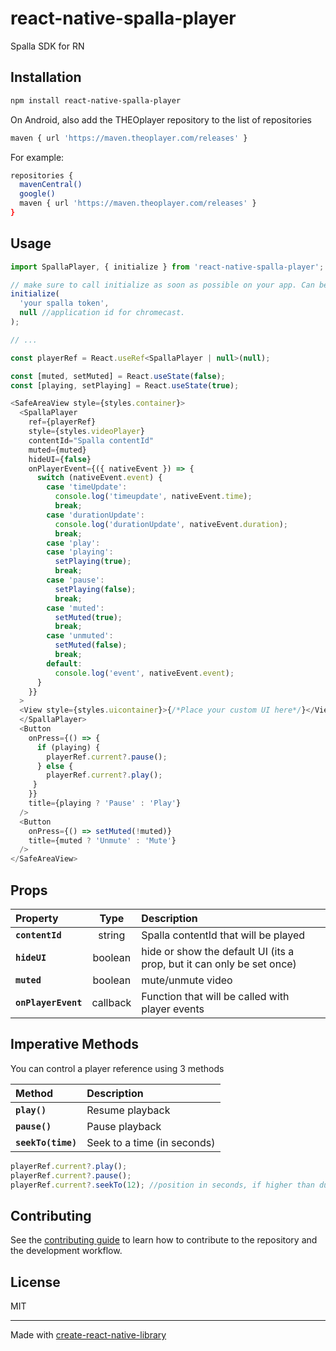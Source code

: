 # react-native-spalla-player

Spalla SDK for RN

## Installation

```sh
npm install react-native-spalla-player
```

On Android, also add the THEOplayer repository to the list of repositories

```sh
maven { url 'https://maven.theoplayer.com/releases' } 
```

For example:
```sh
repositories {
  mavenCentral()
  google()
  maven { url 'https://maven.theoplayer.com/releases' } 
}
```

## Usage

```js
import SpallaPlayer, { initialize } from 'react-native-spalla-player';

// make sure to call initialize as soon as possible on your app. Can be on top of index.js or App.js
initialize(
  'your spalla token',
  null //application id for chromecast. 
);

// ...

const playerRef = React.useRef<SpallaPlayer | null>(null);

const [muted, setMuted] = React.useState(false);
const [playing, setPlaying] = React.useState(true);

<SafeAreaView style={styles.container}>
  <SpallaPlayer
    ref={playerRef}
    style={styles.videoPlayer}
    contentId="Spalla contentId"
    muted={muted}
    hideUI={false}
    onPlayerEvent={({ nativeEvent }) => {
      switch (nativeEvent.event) {
        case 'timeUpdate':
          console.log('timeupdate', nativeEvent.time);
          break;
        case 'durationUpdate':
          console.log('durationUpdate', nativeEvent.duration);
          break;
        case 'play':
        case 'playing':
          setPlaying(true);
          break;
        case 'pause':
          setPlaying(false);
          break;
        case 'muted':
          setMuted(true);
          break;
        case 'unmuted':
          setMuted(false);
          break;
        default:
          console.log('event', nativeEvent.event);
      }
    }}
  >
  <View style={styles.uicontainer}>{/*Place your custom UI here*/}</View>
  </SpallaPlayer> 
  <Button
    onPress={() => {
      if (playing) {
        playerRef.current?.pause();
      } else {
        playerRef.current?.play();
     }
    }}
    title={playing ? 'Pause' : 'Play'}
  />
  <Button
    onPress={() => setMuted(!muted)}
    title={muted ? 'Unmute' : 'Mute'}
  />
</SafeAreaView>
```

## Props

|    Property        | Type     | Description  |
| :----------------- | :------: | :----------- |
| **`contentId`**    | string   | Spalla contentId that will be played
| **`hideUI`**       | boolean  | hide or show the default UI (its a prop, but it can only be set once)
| **`muted`**        | boolean  | mute/unmute video
| **`onPlayerEvent`**| callback | Function that will be called with player events

## Imperative Methods

You can control a player reference using 3 methods

|    Method          | Description  |
| :----------------- | :----------- |
| **`play()`**       | Resume playback
| **`pause()`**      | Pause playback
| **`seekTo(time)`** | Seek to a time (in seconds)

```js
playerRef.current?.play();
playerRef.current?.pause();
playerRef.current?.seekTo(12); //position in seconds, if higher than duration it will move to the end
```

## Contributing

See the [contributing guide](CONTRIBUTING.md) to learn how to contribute to the repository and the development workflow.

## License

MIT

---

Made with [create-react-native-library](https://github.com/callstack/react-native-builder-bob)
